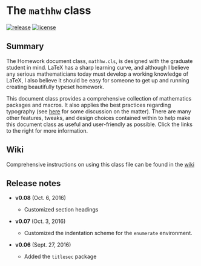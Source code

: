 # The `mathhw` class
[![release](https://img.shields.io/github/release/awmottaz/mathhw.svg?style=flat-square)](https://github.com/awmottaz/mathhw)
[![license](https://img.shields.io/github/license/awmottaz/mathhw.svg?style=flat-square)](https://github.com/awmottaz/mathhw/blob/master/LICENSE)

## Summary

The Homework document class, `mathhw.cls`, is designed with the graduate student in mind. LaTeX has a sharp learning curve, and although I believe any serious mathematicians today must develop a working knowledge of LaTeX, I also believe it should be easy for someone to get up and running creating beautifully typeset homework.

This document class provides a comprehensive collection of mathematics packages and macros. It also applies the best practices regarding typography (see [here](http://tex.stackexchange.com/questions/71172/why-are-default-latex-margins-so-big) for some discussion on the matter). There are many other features, tweaks, and design choices contained within to help make this document class as useful and user-friendly as possible. Click the links to the right for more information.

## Wiki

Comprehensive instructions on using this class file can be found in the [wiki](https://github.com/awmottaz/mathhw/wiki)

## Release notes

- **v0.08** (Oct. 6, 2016)
	- Customized section headings

- **v0.07** (Oct. 3, 2016)
	- Customized the indentation scheme for the `enumerate` environment.

- **v0.06** (Sept. 27, 2016)
	- Added the `titlesec` package
